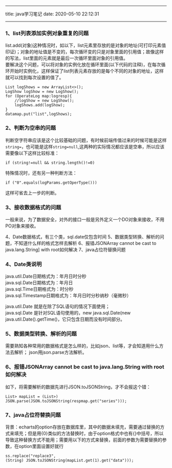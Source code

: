 
---
title: java学习笔记
date: 2020-05-10 22:12:31

---


### 1、list列表添加实例对象重复的问题
list.add(对象)这种情况时，如以下，list元素里存放的是对象的地址(可打印元素值印证)；对象的地址值是不变的，每次循环变的只是对象里面的引用值；故像这样的写法，list里面的元素就是最后一次循环里面对象的引用值。<br />
要解决这个问题，可以将对象的实例化放在循环里面(以下代码的注释)，在每次循环开始时实例化，这样保证了list列表元素存放的是每个不同的对象的地址，这样就可以找到每次设置的值了。


<pre><code>List<LogShow> logShows = new ArrayList<>();
LogShow logShow = new LogShow();
for (OperateLog map:logresp){
    //logShow = new LogShow();
    logShows.add(logShow);
}
datamap.put("list",logShows);
</code></pre>

### 2、判断为空串的问题
判断空字符串应该是这个比较基础的问题，有时候前端传值过来的时候可能是这样<code>string=</code>，也可能是这样<code>string=null</code>,这两种的实际情况都应该是空串，所以应该需要像以下这样比较标准：
<pre><code>if (string!=null && string.length()!=0)
</code></pre>
特殊情况时，还有另一种判断方法：
<pre><code>if ("0".equals(logParams.getOperType()))
</code></pre>
这样可省去上一步的判断。
### 3、接收数据格式的问题
一般来说，为了数据安全，对外的接口一般是另外定义一个DO对象来接收，不用PO对象来接收。

4、Date数据格式，有三个类，sql.date仅包含时间
5、数据类型转换、解析的问题，不知道什么样的格式怎样去解析
6、报错JSONArray cannot be cast to java.lang.String] with root如何解决
7、java占位符替换问题
### 4、Date类说明
java.util.Date日期格式为：年月日时分秒 <br />
java.sql.Date日期格式为：年月日<br />
java.sql.Time日期格式为：时分秒 <br />
java.sql.Timestamp日期格式为：年月日时分秒纳秒（毫微秒）<br />

java.util.Date 就是在除了SQL语句的情况下面使用；<br />
java.sql.Date 是针对SQL语句使用的，new java.sql.Date(new java.util.Date().getTime()，它只包含日期而没有时间部分。<br />
### 5、数据类型转换、解析的问题
需要熟知各种常用的数据格式是怎么样的，比如json、list等，才会知道用什么方法去解析；
json用json.parse方法解析。
### 6、报错JSONArray cannot be cast to java.lang.String with root如何解决
如下，将需要解析的数据先进行JSON.toJSONString，才不会报这个错：
<pre><code>List<Map<String,Object>> mapList = (List<Map<String,Object>>) JSON.parse(JSON.toJSONString(respmap.get("series")));
</code></pre>
### 7、java占位符替换问题
背景：echarts的option存放在数据库里，其中的数据未填充，需要通过替换的方式来填充；但是用{0}类似的方法替换时，由于option格式中也有{}中括号，所以导致这种替换方式不能用；需要用以下的方式来替换，前面的参数为需要替换的参数，在option里面设置好就行<pre><code>ss.replace("replace3", (String) JSON.toJSONString(mapList.get(1).get("data")));</pre><code>

